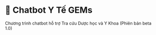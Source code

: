 # 💬 Chatbot Y Tế GEMs

Chương trình chatbot hỗ trợ Tra cứu Dược học và Y Khoa (Phiên bản beta 1.0)


